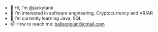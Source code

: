 - 👋 Hi, I’m @jackytank
- 👀 I’m interested in software engineering, Cryptocurrency and VR/AR
- 🌱 I’m currently learning Java, SQL
- 📫 How to reach me:
  balisongian@gmail.com
  

